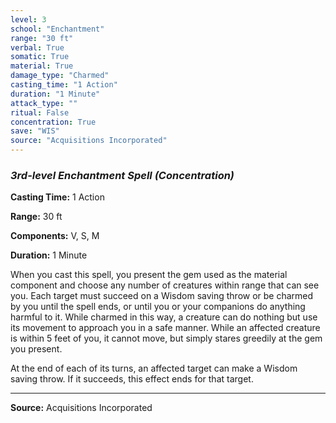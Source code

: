 ```yaml
---
level: 3
school: "Enchantment"
range: "30 ft"
verbal: True
somatic: True
material: True
damage_type: "Charmed"
casting_time: "1 Action"
duration: "1 Minute"
attack_type: ""
ritual: False
concentration: True
save: "WIS"
source: "Acquisitions Incorporated"
---
```


### *3rd-level Enchantment Spell* *(Concentration)*

**Casting Time:** 1 Action

**Range:** 30 ft

**Components:** V, S, M

**Duration:** 1 Minute

When you cast this spell, you present the gem used as the material component and choose any number of creatures within range that can see you. Each target must succeed on a Wisdom saving throw or be charmed by you until the spell ends, or until you or your companions do anything harmful to it. While charmed in this way, a creature can do nothing but use its movement to approach you in a safe manner. While an affected creature is within 5 feet of you, it cannot move, but simply stares greedily at the gem you present.
 
 At the end of each of its turns, an affected target can make a Wisdom saving throw. If it succeeds, this effect ends for that target.

---
**Source:** Acquisitions Incorporated
